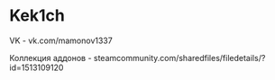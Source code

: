 # Kek1ch
VK - vk.com/mamonov1337

Коллекция аддонов - steamcommunity.com/sharedfiles/filedetails/?id=1513109120
